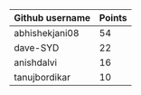| Github username | Points |
|-----------------|--------|
| abhishekjani08 | 54 |
|        dave-SYD         |    22    |
| anishdalvi | 16 |
| tanujbordikar | 10 |
